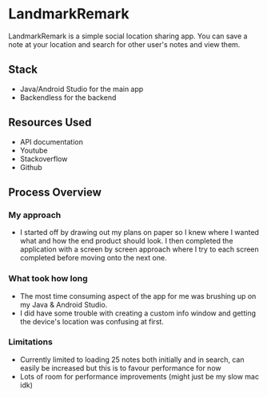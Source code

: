 # LandmarkRemark
LandmarkRemark is a simple social location sharing app. You can save a note at your location and search for other user's notes and view them.

## Stack
- Java/Android Studio for the main app
- Backendless for the backend

## Resources Used
- API documentation
- Youtube
- Stackoverflow
- Github

## Process Overview
### My approach
- I started off by drawing out my plans on paper so I knew where I wanted what and how the end product should look. I then completed the application with a screen by screen approach where I try to each screen completed before moving onto the next one.

### What took how long
- The most time consuming aspect of the app for me was brushing up on my Java & Android Studio.
- I did have some trouble with creating a custom info window and getting the device's location was confusing at first.

### Limitations
- Currently limited to loading 25 notes both initially and in search, can easily be increased but this is to favour performance for now
- Lots of room for performance improvements (might just be my slow mac idk)